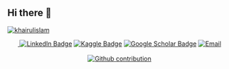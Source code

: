 ## Hi there 👋

[![khairulislam](https://readme-typing-svg.demolab.com?font=Roboto&duration=1500&pause=100&color=3081F7&vCenter=true&multiline=true&width=435&height=70&lines=Md.+Khairul+Islam;Artificial+Intelligence+Researcher)](https://github.com/khairulislam)

<p align="center">
<!-- https://shields.io/docs/logos -->
 <!-- https://simpleicons.org/ -->
<a href="https://khairulislam.github.io">
<img src="https://img.shields.io/badge/Website-blue??&style=for-the-badge&logo=opsgenie&logoColor=white" alt="" />
</a>
<a href="https://www.linkedin.com/in/md-khairul-islam-711460134/"><img src="https://img.shields.io/badge/LinkedIn-blue?style=for-the-badge&logo=linkedin&logoColor=#0A66C2" alt="LinkedIn Badge"></a>
<a href="https://www.kaggle.com/khairulislam"><img src="https://img.shields.io/badge/Kaggle-lightblue?style=for-the-badge&logo=kaggle&logoColor=#20BEFF" alt="Kaggle Badge"></a>
<a href="https://scholar.google.com/citations?user=pLgKvU8AAAAJ&hl=en"><img src="https://img.shields.io/badge/Google Scholar-grey?style=for-the-badge&logo=googlescholar&logoColor=#4285F4" alt="Google Scholar Badge"></a>
<a href="mailto:khairulislam@virginia.edu"><img src="https://img.shields.io/badge/Email Me-0edcba?style=for-the-badge&logo=gmail&logoColor=#EA4335" alt="Email"></a>
<br>
<!-- Github streak -->
<img src="https://custom-icon-badges.demolab.com/badge/dynamic/json?style=flat-square&logo=fire&logoColor=fff&color=orange&label=GitHub%20streak&query=%24.currentStreak.length&suffix=%20days&url=https%3A%2F%2Fstreak-stats.demolab.com%2F%3Fuser%3Dkhairulislam%26type%3Djson" alt="" />
<!-- profile view -->
<img src="https://komarev.com/ghpvc/?username=khairulislam&style=flat-square" alt="" />
<br>
<a href="https://github.com/khairulislam">
    <img src="https://github-stats-alpha.vercel.app/api?username=khairulislam&cc=008080&tc=FFFFFF&ic=FFFFFF&bc=000000" alt="Github contribution" />
</a>
<br />

</p>

<!--
Link https://docs.github.com/en/account-and-profile/setting-up-and-managing-your-github-profile/customizing-your-profile/managing-your-profile-readme

**khairulislam/khairulislam** is a ✨ _special_ ✨ repository because its `README.md` (this file) appears on your GitHub profile.

Here are some ideas to get you started:

- 🔭 I’m currently working on ...
- 🌱 I’m currently learning ...
- 👯 I’m looking to collaborate on ...
- 🤔 I’m looking for help with ...
- 💬 Ask me about ...
- 📫 How to reach me: ...
- 😄 Pronouns: ...
- ⚡ Fun fact: ...
-->
